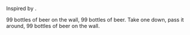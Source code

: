 Inspired by [](https://github.com/python/cpython/blob/3.9/Tools/demo/beer.py).

99 bottles of beer on the wall,
   99 bottles of beer.
Take one down, pass it around,
   99 bottles of beer on the wall.
